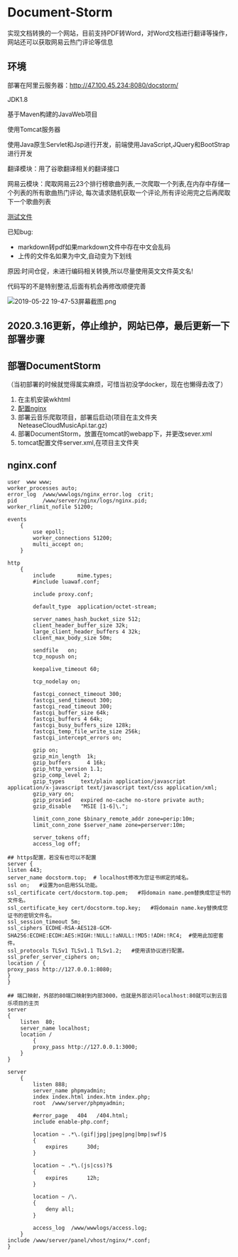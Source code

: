 # Document-Storm
实现文档转换的一个网站，目前支持PDF转Word，对Word文档进行翻译等操作，网站还可以获取网易云热门评论等信息

## 环境

部署在阿里云服务器：http://47.100.45.234:8080/docstorm/

JDK1.8

基于Maven构建的JavaWeb项目

使用Tomcat服务器

使用Java原生Servlet和Jsp进行开发，前端使用JavaScript,JQuery和BootStrap进行开发

翻译模块：用了谷歌翻译相关的翻译接口

网易云模块：爬取网易云23个排行榜歌曲列表,一次爬取一个列表,在内存中存储一个列表的所有歌曲热门评论,
每次请求随机获取一个评论,所有评论用完之后再爬取下一个歌曲列表

[测试文件](https://github.com/icankeep/Document-Storm/tree/master/src/test/resources)

已知bug:

- markdown转pdf如果markdown文件中存在中文会乱码
- 上传的文件名如果为中文,自动变为下划线

原因:时间仓促，未进行编码相关转换,所以尽量使用英文文件英文名!

代码写的不是特别整洁,后面有机会再修改顺便完善

![2019-05-22 19-47-53屏幕截图.png](https://i.loli.net/2019/05/22/5ce5386cbf0b394548.png)


## 2020.3.16更新，停止维护，网站已停，最后更新一下部署步骤

## 部署DocumentStorm
（当初部署的时候就觉得属实麻烦，可惜当初没学docker，现在也懒得去改了）
1. 在主机安装wkhtml
2. [配置nginx](nginx.conf)
3. 部署云音乐爬取项目，部署后启动(项目在主文件夹NeteaseCloudMusicApi.tar.gz)
4. 部署DocumentStorm，放置在tomcat的webapp下，并更改sever.xml
5. tomcat配置文件server.xml,在项目主文件夹


## nginx.conf
```
user  www www;
worker_processes auto;
error_log  /www/wwwlogs/nginx_error.log  crit;
pid        /www/server/nginx/logs/nginx.pid;
worker_rlimit_nofile 51200;

events
    {
        use epoll;
        worker_connections 51200;
        multi_accept on;
    }

http
    {
        include       mime.types;
		#include luawaf.conf;

		include proxy.conf;

        default_type  application/octet-stream;

        server_names_hash_bucket_size 512;
        client_header_buffer_size 32k;
        large_client_header_buffers 4 32k;
        client_max_body_size 50m;

        sendfile   on;
        tcp_nopush on;

        keepalive_timeout 60;

        tcp_nodelay on;

        fastcgi_connect_timeout 300;
        fastcgi_send_timeout 300;
        fastcgi_read_timeout 300;
        fastcgi_buffer_size 64k;
        fastcgi_buffers 4 64k;
        fastcgi_busy_buffers_size 128k;
        fastcgi_temp_file_write_size 256k;
		fastcgi_intercept_errors on;

        gzip on;
        gzip_min_length  1k;
        gzip_buffers     4 16k;
        gzip_http_version 1.1;
        gzip_comp_level 2;
        gzip_types     text/plain application/javascript application/x-javascript text/javascript text/css application/xml;
        gzip_vary on;
        gzip_proxied   expired no-cache no-store private auth;
        gzip_disable   "MSIE [1-6]\.";

        limit_conn_zone $binary_remote_addr zone=perip:10m;
		limit_conn_zone $server_name zone=perserver:10m;

        server_tokens off;
        access_log off;

## https配置，若没有也可以不配置   
server {
listen 443;
server_name docstorm.top;  # localhost修改为您证书绑定的域名。
ssl on;   #设置为on启用SSL功能。
ssl_certificate cert/docstorm.top.pem;   #将domain name.pem替换成您证书的文件名。
ssl_certificate_key cert/docstorm.top.key;   #将domain name.key替换成您证书的密钥文件名。
ssl_session_timeout 5m;
ssl_ciphers ECDHE-RSA-AES128-GCM-SHA256:ECDHE:ECDH:AES:HIGH:!NULL:!aNULL:!MD5:!ADH:!RC4;  #使用此加密套件。
ssl_protocols TLSv1 TLSv1.1 TLSv1.2;   #使用该协议进行配置。
ssl_prefer_server_ciphers on;   
location / {
proxy_pass http://127.0.0.1:8080;
}
}

## 端口映射，外部的80端口映射到内部3000，也就是外部访问localhost:80就可以到云音乐项目的主页  
server 
{
	listen  80;
	server_name localhost;
	location /
        {
		proxy_pass http://127.0.0.1:3000;
	}
}

server
    {
        listen 888;
        server_name phpmyadmin;
        index index.html index.htm index.php;
        root  /www/server/phpmyadmin;

        #error_page   404   /404.html;
        include enable-php.conf;

        location ~ .*\.(gif|jpg|jpeg|png|bmp|swf)$
        {
            expires      30d;
        }

        location ~ .*\.(js|css)?$
        {
            expires      12h;
        }

        location ~ /\.
        {
            deny all;
        }

        access_log  /www/wwwlogs/access.log;
    }
include /www/server/panel/vhost/nginx/*.conf;
}
```




